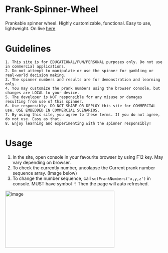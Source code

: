 # Prank-Spinner-Wheel
Prankable spinner wheel. Highly customizable, functional. Easy to use, lightweight.
On live [here](https://dev1012-lzh.github.io/Special-Spinner-Wheel/)

# Guidelines
    1. This site is for EDUCATIONAL/FUN/PERSONAL purposes only. Do not use in commercial applications.
    2. Do not attempt to manipulate or use the spinner for gambling or real-world decision making.
    3. The spinner numbers and results are for demonstration and learning only.
    4. You may customize the prank numbers using the browser console, but changes are LOCAL to your device.
    5. The developer is NOT responsible for any misuse or damages resulting from use of this spinner.
    6. Use responsibly. DO NOT SHARE OR DEPLOY this site for COMMERCIAL use. USE EMBEDDED IN COMMERCIAL SCENARIOS.
    7. By using this site, you agree to these terms. If you do not agree, do not use. Easy as that.
    8. Enjoy learning and experimenting with the spinner responsibly!
# Usage
1. In the site, open console in your favourite browser by using F12 key. May vary depending on browser.
2. To check the currently number, uncolapse the Current prank number sequence array. (Image below)
3. To change the number sequence, call `setPrankNumbers('x,y,z')` in console. MUST have symbol `'`! Then the page will auto refreshed. 

<img width="348" height="182" alt="image" src="https://github.com/user-attachments/assets/ba4a2d68-1447-4d28-86cb-7573eca17b1a" />
